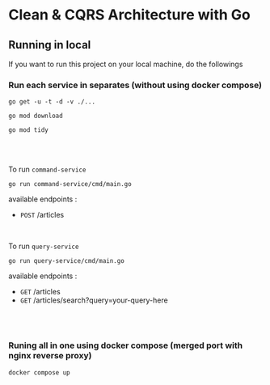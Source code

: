 # Clean & CQRS Architecture with Go

## Running in local
If you want to run this project on your local machine, do the followings

### Run each service in separates (without using docker compose)

```
go get -u -t -d -v ./...
```

```
go mod download
```

```
go mod tidy
```

<br>
<br>

To run `command-service`
```
go run command-service/cmd/main.go
```
available endpoints :
- `POST` /articles

<br>

To run `query-service` 
```
go run query-service/cmd/main.go
```
available endpoints :
- `GET` /articles
- `GET` /articles/search?query=your-query-here

<br>
<br>


### Runing all in one using docker compose (merged port with nginx reverse proxy)

```
docker compose up
```

